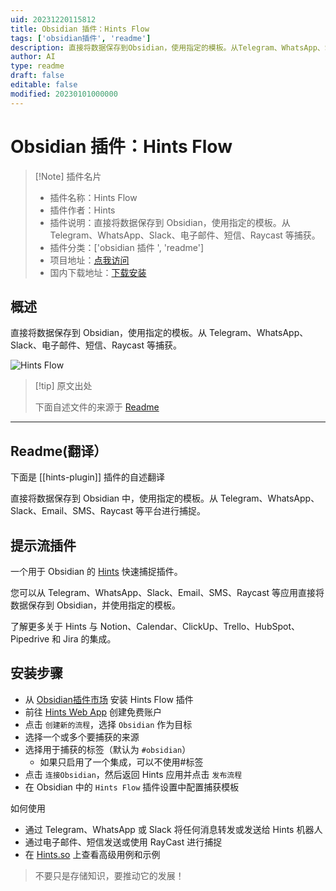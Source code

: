 ```yaml
---
uid: 20231220115812
title: Obsidian 插件：Hints Flow
tags: ['obsidian插件', 'readme']
description: 直接将数据保存到Obsidian，使用指定的模板。从Telegram、WhatsApp、Slack、电子邮件、短信、Raycast等捕获。
author: AI
type: readme
draft: false
editable: false
modified: 20230101000000
---
```


# Obsidian 插件：Hints Flow

> [!Note] 插件名片
> - 插件名称：Hints Flow
> - 插件作者：Hints
> - 插件说明：直接将数据保存到 Obsidian，使用指定的模板。从 Telegram、WhatsApp、Slack、电子邮件、短信、Raycast 等捕获。
> - 插件分类：['obsidian 插件 ', 'readme']
> - 项目地址：[点我访问](https://github.com/slpbx/obsidian-plugin)
> - 国内下载地址：[下载安装](https://pkmer.cn/products/plugin/pluginMarket/?hints-plugin)

## 概述

直接将数据保存到 Obsidian，使用指定的模板。从 Telegram、WhatsApp、Slack、电子邮件、短信、Raycast 等捕获。

![Hints Flow](https://cdn.pkmer.cn/covers/hints-plugin_new.gif)

> [!tip] 原文出处
>
>下面自述文件的来源于 [Readme](https://ghproxy.net/https://raw.githubusercontent.com/slpbx/obsidian-plugin/master/README.md)

---

## Readme(翻译）

下面是 [[hints-plugin]] 插件的自述翻译

直接将数据保存到 Obsidian 中，使用指定的模板。从 Telegram、WhatsApp、Slack、Email、SMS、Raycast 等平台进行捕捉。

## 提示流插件

一个用于 Obsidian 的 [Hints](https://hints.so/) 快速捕捉插件。

您可以从 Telegram、WhatsApp、Slack、Email、SMS、Raycast 等应用直接将数据保存到 Obsidian，并使用指定的模板。

了解更多关于 Hints 与 Notion、Calendar、ClickUp、Trello、HubSpot、Pipedrive 和 Jira 的集成。

## 安装步骤

- 从 [Obsidian插件市场](https://obsidian.md/plugins?id=hints-plugin) 安装 Hints Flow 插件
- 前往 [Hints Web App](https://i.hints.so/) 创建免费账户
- 点击 `创建新的流程`，选择 `Obsidian` 作为目标
- 选择一个或多个要捕获的来源
- 选择用于捕获的标签（默认为 `#obsidian`）
	- 如果只启用了一个集成，可以不使用#标签
- 点击 `连接Obsidian`，然后返回 Hints 应用并点击 `发布流程`
- 在 Obsidian 中的 `Hints Flow` 插件设置中配置捕获模板

如何使用

- 通过 Telegram、WhatsApp 或 Slack 将任何消息转发或发送给 Hints 机器人
- 通过电子邮件、短信发送或使用 RayCast 进行捕捉
- 在 [Hints.so](https://hints.so/flows) 上查看高级用例和示例

> 不要只是存储知识，要推动它的发展！